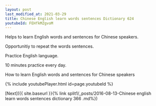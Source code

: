 ```yaml
---
layout: post
last_modified_at: 2021-03-29
title: Chinese English learn words sentences Dictionary 624 
youtubeId: FEHfkMZgvoM
---
```

 
 
Helps to learn English words and sentences for Chinese speakers.

Opportunitiy to repeat the words sentences. 

Practice English language. 
 
10 minutes practice every day. 
 
How to learn English words and sentences for Chinese speakers 
 
{% include youtubePlayer.html id=page.youtubeId %}
 
 
[Next]({{ site.baseurl }}{% link  split1/_posts/2016-08-13-Chinese english learn words sentences dictionary 366 .md%})
 
